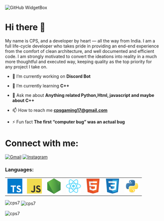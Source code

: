 ![GitHub WidgetBox](https://github-widgetbox.vercel.app/api/profile?username=CPS7&data=followers,repositories,stars,commits&theme=viridescent)
# Hi there 👋
My name is CPS, and a developer by heart — all the way from India. I am a full life-cycle developer who takes pride in providing an end-end experience from the comfort of clean architecture, and well documented and efficient code. I am strongly motivated to convert the ideations into reality in a much more thoughtful and executed way, keeping quality as the top priority for any project I take on.

- 🔭 I’m currently working on **Discord Bot**

- 🌱 I’m currently learning **C++**

- 💬 Ask me about **Anything related Python,Html, javascript and maybe about C++**

- 📫 How to reach me **cpsgaming17@gmail.com**

- ⚡ Fun fact **The first “computer bug” was an actual bug**

# Connect with me:
[![Gmail](https://img.shields.io/badge/%20-Send%20Mail-black?color=14171A&labelColor=ef5350&logo=gmail&logoColor=ffffff&style=for-the-badge)](cpsgaming17@gmail.com)
[![Instagram](https://img.shields.io/badge/Instagram-%23E4405F.svg?style=for-the-badge&logo=Instagram&logoColor=white)](https://www.instagram.com/cps_predator/)


### Languages:

<table width="100% height="100%" align="center">
 <tr>
  <td>
    <img alt="TypeScript" src="https://raw.githubusercontent.com/devicons/devicon/master/icons/typescript/typescript-original.svg" width="50" height="50" />
  </td>
  <td>
    <img alt="JavaScript" src="https://raw.githubusercontent.com/devicons/devicon/master/icons/javascript/javascript-original.svg" width="50" height="50" />
  </td>
  <td>
    <img alt="Node.js" src="https://raw.githubusercontent.com/devicons/devicon/master/icons/nodejs/nodejs-original.svg" width="50" height="50" />
  </td>
  <td>
    <img alt="React" src="https://raw.githubusercontent.com/devicons/devicon/master/icons/react/react-original.svg" width="50" height="50" />
  </td>
  <td>
    <img alt="HTML5" src="https://raw.githubusercontent.com/devicons/devicon/master/icons/html5/html5-original.svg" width="50" height="50" />
  </td>
  <td>
    <img alt="CSS3" src="https://raw.githubusercontent.com/devicons/devicon/master/icons/css3/css3-original.svg" width="50" height="50" />
  </td>
  <td>
    <img alt="Python" src="https://raw.githubusercontent.com/devicons/devicon/master/icons/python/python-original.svg" width="50" height="50" />
  </td>
  </tr>
</table>


<p><img align="left" src="https://github-readme-stats.vercel.app/api/top-langs?username=cps7&show_icons=true&locale=en&layout=compact" alt="cps7" /></p>

<p>&nbsp;<img align="center" src="https://github-readme-stats.vercel.app/api?username=cps7&show_icons=true&locale=en" alt="cps7" /></p>

<p><img align="center" src="https://github-readme-streak-stats.herokuapp.com/?user=cps7&" alt="cps7" /></p>

